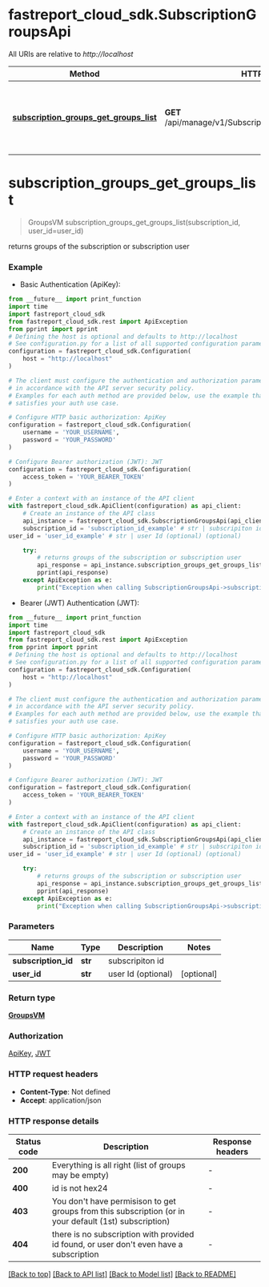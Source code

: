 # fastreport_cloud_sdk.SubscriptionGroupsApi

All URIs are relative to *http://localhost*

Method | HTTP request | Description
------------- | ------------- | -------------
[**subscription_groups_get_groups_list**](SubscriptionGroupsApi.md#subscription_groups_get_groups_list) | **GET** /api/manage/v1/Subscriptions/{subscriptionId}/groups | returns groups of the subscription or subscription user


# **subscription_groups_get_groups_list**
> GroupsVM subscription_groups_get_groups_list(subscription_id, user_id=user_id)

returns groups of the subscription or subscription user

### Example

* Basic Authentication (ApiKey):
```python
from __future__ import print_function
import time
import fastreport_cloud_sdk
from fastreport_cloud_sdk.rest import ApiException
from pprint import pprint
# Defining the host is optional and defaults to http://localhost
# See configuration.py for a list of all supported configuration parameters.
configuration = fastreport_cloud_sdk.Configuration(
    host = "http://localhost"
)

# The client must configure the authentication and authorization parameters
# in accordance with the API server security policy.
# Examples for each auth method are provided below, use the example that
# satisfies your auth use case.

# Configure HTTP basic authorization: ApiKey
configuration = fastreport_cloud_sdk.Configuration(
    username = 'YOUR_USERNAME',
    password = 'YOUR_PASSWORD'
)

# Configure Bearer authorization (JWT): JWT
configuration = fastreport_cloud_sdk.Configuration(
    access_token = 'YOUR_BEARER_TOKEN'
)

# Enter a context with an instance of the API client
with fastreport_cloud_sdk.ApiClient(configuration) as api_client:
    # Create an instance of the API class
    api_instance = fastreport_cloud_sdk.SubscriptionGroupsApi(api_client)
    subscription_id = 'subscription_id_example' # str | subscripiton id
user_id = 'user_id_example' # str | user Id (optional) (optional)

    try:
        # returns groups of the subscription or subscription user
        api_response = api_instance.subscription_groups_get_groups_list(subscription_id, user_id=user_id)
        pprint(api_response)
    except ApiException as e:
        print("Exception when calling SubscriptionGroupsApi->subscription_groups_get_groups_list: %s\n" % e)
```

* Bearer (JWT) Authentication (JWT):
```python
from __future__ import print_function
import time
import fastreport_cloud_sdk
from fastreport_cloud_sdk.rest import ApiException
from pprint import pprint
# Defining the host is optional and defaults to http://localhost
# See configuration.py for a list of all supported configuration parameters.
configuration = fastreport_cloud_sdk.Configuration(
    host = "http://localhost"
)

# The client must configure the authentication and authorization parameters
# in accordance with the API server security policy.
# Examples for each auth method are provided below, use the example that
# satisfies your auth use case.

# Configure HTTP basic authorization: ApiKey
configuration = fastreport_cloud_sdk.Configuration(
    username = 'YOUR_USERNAME',
    password = 'YOUR_PASSWORD'
)

# Configure Bearer authorization (JWT): JWT
configuration = fastreport_cloud_sdk.Configuration(
    access_token = 'YOUR_BEARER_TOKEN'
)

# Enter a context with an instance of the API client
with fastreport_cloud_sdk.ApiClient(configuration) as api_client:
    # Create an instance of the API class
    api_instance = fastreport_cloud_sdk.SubscriptionGroupsApi(api_client)
    subscription_id = 'subscription_id_example' # str | subscripiton id
user_id = 'user_id_example' # str | user Id (optional) (optional)

    try:
        # returns groups of the subscription or subscription user
        api_response = api_instance.subscription_groups_get_groups_list(subscription_id, user_id=user_id)
        pprint(api_response)
    except ApiException as e:
        print("Exception when calling SubscriptionGroupsApi->subscription_groups_get_groups_list: %s\n" % e)
```

### Parameters

Name | Type | Description  | Notes
------------- | ------------- | ------------- | -------------
 **subscription_id** | **str**| subscripiton id | 
 **user_id** | **str**| user Id (optional) | [optional] 

### Return type

[**GroupsVM**](GroupsVM.md)

### Authorization

[ApiKey](../README.md#ApiKey), [JWT](../README.md#JWT)

### HTTP request headers

 - **Content-Type**: Not defined
 - **Accept**: application/json

### HTTP response details
| Status code | Description | Response headers |
|-------------|-------------|------------------|
**200** | Everything is all right (list of groups may be empty) |  -  |
**400** | id is not hex24 |  -  |
**403** | You don&#39;t have permisison to get groups from this subscription (or in your default (1st) subscription) |  -  |
**404** | there is no subscription with provided id found, or user don&#39;t even have a subscription |  -  |

[[Back to top]](#) [[Back to API list]](../README.md#documentation-for-api-endpoints) [[Back to Model list]](../README.md#documentation-for-models) [[Back to README]](../README.md)

